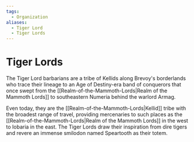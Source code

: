 ```yaml
---
tags:
  - Organization
aliases:
  - Tiger Lord
  - Tiger Lords
---
```

# Tiger Lords
The Tiger Lord barbarians are a tribe of Kellids along Brevoy's borderlands who trace their lineage to an Age of Destiny-era band of conquerors that once swept from the [[Realm-of-the-Mammoth-Lords|Realm of the Mammoth Lords]] to southeastern Numeria behind the warlord Armag.

Even today, they are the [[Realm-of-the-Mammoth-Lords|Kellid]] tribe with the broadest range of travel, providing mercenaries to such places as the [[Realm-of-the-Mammoth-Lords|Realm of the Mammoth Lords]] in the west to Iobaria in the east. The Tiger Lords draw their inspiration from dire tigers and revere an immense smilodon named Speartooth as their totem.